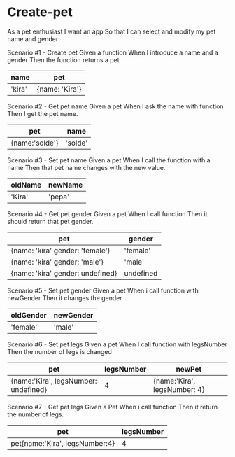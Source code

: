 # Create-pet

As a pet enthusiast
I want an app
So that I can select and modify my pet name and gender

Scenario #1 - Create pet
Given a function <createPet>
When I introduce a name and a gender
Then the function returns a pet

| name   | pet            |
| ------ | -------------- |
| 'kira' | {name: 'Kira'} |

Scenario #2 - Get pet name
Given a pet
When I ask the name with <getName> function
Then I get the pet name.

| pet            | name    |
| -------------- | ------- |
| {name:'solde'} | 'solde' |

Scenario #3 - Set pet name
Given a pet
When I call the <setName> function with a name
Then that pet name changes with the new value.

| oldName | newName |
| ------- | ------- |
| 'Kira'  | 'pepa'  |

Scenario #4 - Get pet gender
Given a pet
When I call <getGender> function
Then it should return that pet gender.

| pet                              | gender    |
| -------------------------------- | --------- |
| {name: 'kira' gender: 'female'}  | 'female'  |
| {name: 'kira' gender: 'male'}    | 'male'    |
| {name: 'kira' gender: undefined} | undefined |

Scenario #5 - Set pet gender
Given a pet
When i call <setGender> function with newGender
Then it changes the gender

| oldGender | newGender |
| --------- | --------- |
| 'female'  | 'male'    |

Scenario #6 - Set pet legs
Given a pet
When I call <setLegs> function with legsNumber
Then the number of legs is changed

| pet                                  | legsNumber | newPet                       |
| ------------------------------------ | ---------- | ---------------------------- |
| {name:'Kira', legsNumber: undefined} | 4          | {name:'Kira', legsNumber: 4} |

Scenario #7 - Get pet legs
Given a Pet
When i call <getLegs> function
Then it return the number of legs.

| pet                            | legsNumber |
| ------------------------------ | ---------- |
| pet{name:'Kira', legsNumber:4} | 4          |
